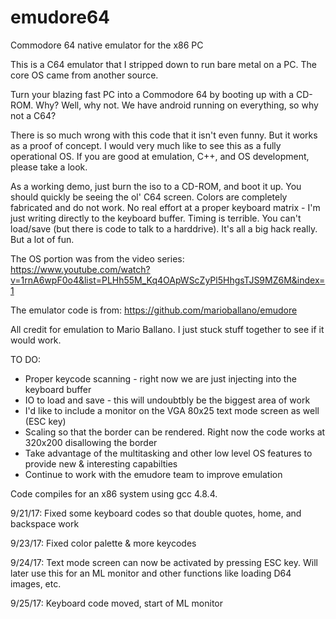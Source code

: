 # emudore64
Commodore 64 native emulator for the x86 PC

This is a C64 emulator that I stripped down to run bare metal on a PC.  The core OS came
from another source.

Turn your blazing fast PC into a Commodore 64 by booting up with a CD-ROM.
Why?  Well, why not.  We have android running on everything, so why not a C64?

There is so much wrong with this code that it isn't even funny.  But it works as a proof
of concept.  I would very much like to see this as a fully operational OS. If
you are good at emulation, C++, and OS development, please take a look.

As a working demo, just burn the iso to a CD-ROM, and boot it up.  You should quickly
be seeing the ol' C64 screen.  Colors are completely fabricated and do not work.  No real effort
at a proper keyboard matrix - I'm just writing directly to the keyboard buffer.  Timing is terrible.
You can't load/save (but there is code to talk to a harddrive). It's all a 
big hack really.  But a lot of fun.


The OS portion was from the video series: 
https://www.youtube.com/watch?v=1rnA6wpF0o4&list=PLHh55M_Kq4OApWScZyPl5HhgsTJS9MZ6M&index=1

The emulator code is from:
https://github.com/marioballano/emudore

All credit for emulation to Mario Ballano.  I just stuck stuff together to see if it would work.


TO DO:
 * Proper keycode scanning - right now we are just injecting into the keyboard buffer
 * IO to load and save - this will undoubtbly be the biggest area of work
 * I'd like to include a monitor on the VGA 80x25 text mode screen as well (ESC key)
 * Scaling so that the border can be rendered. Right now the code works at 320x200 disallowing the border
 * Take advantage of the multitasking and other low level OS features to provide new & interesting capabilties
 * Continue to work with the emudore team to improve emulation
 
Code compiles for an x86 system using gcc 4.8.4. 

9/21/17: Fixed some keyboard codes so that double quotes, home, and backspace work

9/23/17: Fixed color palette & more keycodes

9/24/17: Text mode screen can now be activated by pressing ESC key.  Will later use this for an ML monitor
         and other functions like loading D64 images, etc.

9/25/17: Keyboard code moved, start of ML monitor